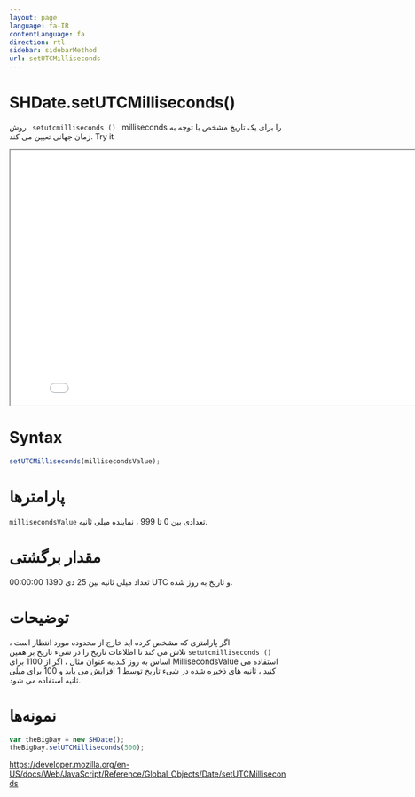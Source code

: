 ```yaml
---
layout: page
language: fa-IR
contentLanguage: fa
direction: rtl
sidebar: sidebarMethod
url: setUTCMilliseconds
---
```


# SHDate.setUTCMilliseconds()

روش <code dir = "ltr"> setutcmilliseconds () </code> milliseconds را برای یک تاریخ مشخص با توجه به زمان جهانی تعیین می کند.
Try it

<iframe style="width: 830px; height: 460px;" src="/SHDateTime-js/examples/live.html?function=setUTCMilliseconds" title="MDN Web Docs Interactive Example" loading="lazy"></iframe>
<br/>

# Syntax

```js
setUTCMilliseconds(millisecondsValue);
```

# پارامترها

<code dir="ltr">millisecondsValue</code>
تعدادی بین 0 تا 999 ، نماینده میلی ثانیه.

# مقدار برگشتی

تعداد میلی ثانیه بین 25 دی 1390 00:00:00 UTC و تاریخ به روز شده.

# توضیحات

اگر پارامتری که مشخص کرده اید خارج از محدوده مورد انتظار است ، <code dir = "ltr"> setutcmilliseconds () </code> تلاش می کند تا اطلاعات تاریخ را در شیء تاریخ بر همین اساس به روز کند.به عنوان مثال ، اگر از 1100 برای MillisecondsValue استفاده می کنید ، ثانیه های ذخیره شده در شیء تاریخ توسط 1 افزایش می یابد و 100 برای میلی ثانیه استفاده می شود.

# نمونه‌ها

```js
var theBigDay = new SHDate();
theBigDay.setUTCMilliseconds(500);
```

https://developer.mozilla.org/en-US/docs/Web/JavaScript/Reference/Global_Objects/Date/setUTCMilliseconds
